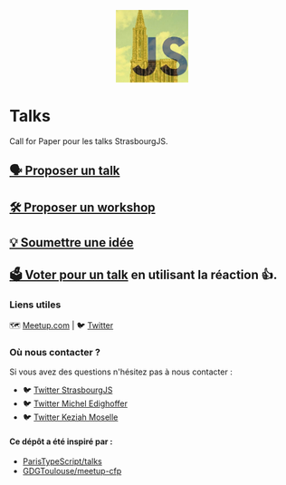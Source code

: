 <p align="center">
  <img height="128" width="128" src="./logo.jpg" alt="StrasbourgJS" />
</p>

# Talks

Call for Paper pour les talks StrasbourgJS.

## [🗣️ Proposer un talk](https://github.com/StrasbourgJS/talks/issues/new?template=talk.md)

## [🛠️ Proposer un workshop](https://github.com/StrasbourgJS/talks/issues/new?template=workshop.md)

## [💡 Soumettre une idée](https://github.com/StrasbourgJS/talks/issues/new?template=idea.md)

## [🗳️ Voter pour un talk](https://github.com/StrasbourgJS/talks/issues?q=is%3Aissue+is%3Aopen+sort%3Aupdated-desc) en utilisant la réaction 👍.


### Liens utiles

🗺️ [Meetup.com](https://www.meetup.com/fr-FR/StrasbourgJS/) | 🐦 [Twitter](https://twitter.com/Strasbourg_js)

### Où nous contacter ?

Si vous avez des questions n'hésitez pas à nous contacter :

- 🐦 [Twitter StrasbourgJS](https://twitter.com/Strasbourg_js)
- 🐦 [Twitter Michel Edighoffer](https://twitter.com/edimitchel)
- 🐦 [Twitter Keziah Moselle](https://twitter.com/KeziahMoselle)

#### Ce dépôt a été inspiré par :

- [ParisTypeScript/talks](https://github.com/ParisTypeScript/talks)
- [GDGToulouse/meetup-cfp](https://github.com/GDGToulouse/meetup-cfp)